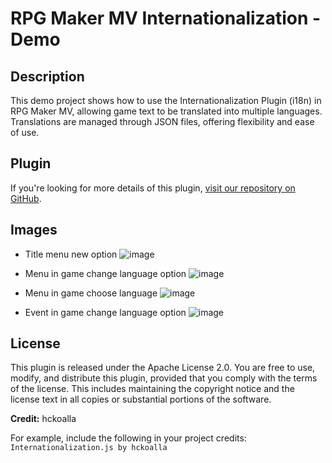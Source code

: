 # RPG Maker MV Internationalization - Demo

## Description

This demo project shows how to use the Internationalization Plugin (i18n) in RPG Maker MV, allowing game text to be translated into multiple languages. Translations are managed through JSON files, offering flexibility and ease of use.

## Plugin

If you're looking for more details of this plugin, [visit our repository on GitHub](https://github.com/hckoalla/rpgmaker-mv-internationalization-plugin).

## Images

- Title menu new option
![image](https://github.com/user-attachments/assets/cc63f9ca-9b7f-4f9c-bb29-52969ca8bfba)

- Menu in game change language option
![image](https://github.com/user-attachments/assets/5e97fc29-7122-4fae-a79e-041cc2485dc2)

- Menu in game choose language
![image](https://github.com/user-attachments/assets/077fe502-1b8d-4ebd-abad-f48b3d5e52d7)

- Event in game change language option
![image](https://github.com/user-attachments/assets/c42c4cb8-5fa2-4eb7-affb-3ca9cae8a164)

## License

This plugin is released under the Apache License 2.0. You are free to use, modify, and distribute this plugin, provided that you comply with the terms of the license. This includes maintaining the copyright notice and the license text in all copies or substantial portions of the software.

**Credit:** hckoalla

For example, include the following in your project credits:  
`Internationalization.js by hckoalla`
